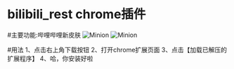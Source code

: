 # bilibili_rest  chrome插件
#主要功能:哔哩哔哩新皮肤
![Minion](http://ww1.sinaimg.cn/large/006tNbRwgy1ffxx28xnlnj31kw0zkh3l.jpg)
![Minion](http://ww1.sinaimg.cn/large/006tNbRwgy1ffxx707t7jj31kw0zkwod.jpg)

#用法
1、点击右上角下载按钮
2、打开chrome扩展页面
3、点击【加载已解压的扩展程序】
4、哈，你安装好啦
